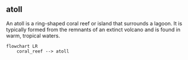 ## atoll
An atoll is a ring-shaped coral reef or island that surrounds a lagoon. It is typically formed from the remnants of an extinct volcano and is found in warm, tropical waters.


```mermaid
flowchart LR
    coral_reef --> atoll

```
